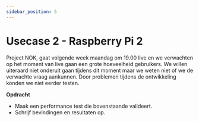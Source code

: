 ```yaml
---
sidebar_position: 5
---
```


# Usecase 2 - Raspberry Pi 2
Project NOK, gaat volgende week maandag om 19.00 live en we verwachten op het moment van live gaan een grote hoeveelheid gebruikers. We willen uiteraard niet onderuit gaan tijdens dit moment maar we weten niet of we de verwachte vraag aankunnen. Door problemen tijdens de ontwikkeling konden we niet eerder testen.

<b>Opdracht</b>

- Maak een performance test die bovenstaande valideert.
- Schrijf bevindingen en resultaten op.